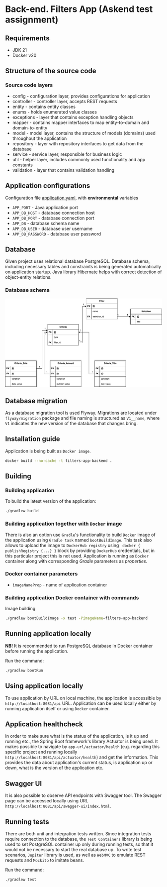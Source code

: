 # Back-end. Filters App (Askend test assignment)

## Requirements

* JDK 21
* Docker v20

## Structure of the source code

### Source code layers

* config - configuration layer, provides configurations for application
* controller - controller layer, accepts REST requests
* entity - contains entity classes
* enums - holds enumerated value classes
* exceptions - layer that contains exception handling objects
* mapper - contains mapper interfaces to map entity-to-domain and domain-to-entity
* model - model layer, contains the structure of models (domains) used throughout the application
* repository - layer with repository interfaces to get data from the database
* service - service layer, responsible for business logic
* util - helper layer, includes commonly used functionality and app constants
* validation - layer that contains validation handling

## Application configurations

Configuration file [application.yaml](src/main/resources/application.yaml),
with **environmental** variables

* `APP_PORT` - Java application port
* `APP_DB_HOST` - database connection host
* `APP_DB_PORT` - database connection port
* `APP_DB` - database schema name
* `APP_DB_USER` - database user username
* `APP_DB_PASSWORD` - database user password

## Database

Given project uses relational database PostgreSQL. Database schema, including necessary tables and constraints is
being generated automatically on application startup. Java library Hibernate helps with correct detection of
object-entity relations.

### Database schema

![Filters db schema](../static/filters-db-erd.png)

## Database migration
As a database migration tool is used Flyway. Migrations are located under `flyway/migration` package
and file naming is structured as `V1__name`, where `V1` indicates the new version of the database that changes bring.

## Installation guide

Application is being built as `Docker image`.

```sh
docker build --no-cache -t filters-app-backend .
```

## Building

### Building application
To build the latest version of the application:
```sh
./gradlew build
```

### Building application together with `Docker` image
There is also an option use `Gradle`'s functionality to build `Docker` image of the application using `Gradle task`
named `bootBuildImage`. This task also allows to upload the image to `DockerHub registry` using ` docker { publishRegistry {...} }`
block by providing `DockerHub` credentials, but in this particular project this is not used.
Application is running as `Docker` container along with corresponding _Gradle_ parameters as _properties_.

### Docker container parameters

* `imageNameProp` - name of application container

### Building application Docker container with commands
Image building

```sh
./gradlew bootBuildImage -x test -PimageName=filters-app-backend
```

## Running application locally

**NB!** It is recommended to run PostgreSQL database in Docker container before running the application.

Run the command:
```sh
./gradlew bootRun
```

## Using application locally
To use application by URL on local machine, the application is accessible by `http://localhost:8081/api` URL.
Application can be used locally either by running application itself or using `Docker` container.

## Application healthcheck
In order to make sure what is the status of the application, is it up and running etc., the Spring Boot framework's
library Actuator is being used. It makes possible to navigate by `app-url/actuator/health` (e.g. regarding
this specific project and running locally `http://localhost:8081/api/actuator/health`) and get the information.
This provides the data about application's current status, is application up or down, what is the version of the application etc.

## Swagger UI
It is also possible to observe API endpoints with Swagger tool. The Swagger page can be accessed locally
using URL `http://localhost:8081/api/swagger-ui/index.html`.

## Running tests
There are both unit and integration tests written. Since integration tests require connection to the database,
the `Test Containers` library is being used to set PostgreSQL container up only during running tests, so that
it would not be necessary to start the real database up. To write test scenarios, `Jupiter` library is used,
as well as `WebMVC` to emulate REST requests and `Mockito` to imitate beans.

Run the command:

```sh
./gradlew test
```

